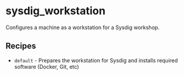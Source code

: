 # sysdig_workstation

Configures a machine as a workstation for a Sysdig workshop.

## Recipes

* `default` - Prepares the workstation for Sysdig and installs required software (Docker, Git, etc)